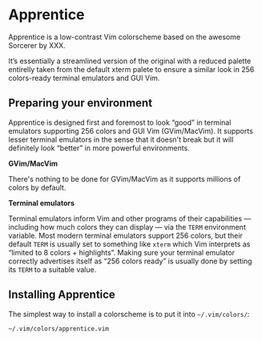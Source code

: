 Apprentice
==========

Apprentice is a low-contrast Vim colorscheme based on the awesome Sorcerer by XXX.

It’s essentially a streamlined version of the original with a reduced palette entirelly taken from the default xterm palete to ensure a similar look in 256 colors-ready terminal emulators and GUI Vim.

Preparing your environment
--------------------------

Apprentice is designed first and foremost to look “good” in terminal emulators supporting 256 colors and GUI Vim (GVim/MacVim). It supports lesser terminal emulators in the sense that it doesn't break but it will definitely look “better” in more powerful environments.

**GVim/MacVim**

There's nothing to be done for GVim/MacVim as it supports millions of colors by default.

**Terminal emulators**

Terminal emulators inform Vim and other programs of their capabilities — including how much colors they can display — via the `TERM` environment variable. Most modern terminal emulators support 256 colors, but their default `TERM` is usually set to something like `xterm` which Vim interprets as “limited to 8 colors + highlights”. Making sure your terminal emulator correctly advertises itself as “256 colors ready” is usually done by setting its `TERM` to a suitable value.

Installing Apprentice
---------------------

The simplest way to install a colorscheme is to put it into `~/.vim/colors/`:

    ~/.vim/colors/apprentice.vim
